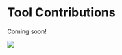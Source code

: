 # Tool Contributions

Coming soon!

<img src="https://pnptelemetry.azurewebsites.net/list-formatting/docs/contributing/tools" />